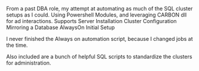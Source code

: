 From a past DBA role, my attempt at automating as much of the SQL cluster setups as I could. Using Powershell Modules, and leveraging CARBON dll for ad interactions. 
Supports
Server Installation
Cluster Configuration
Mirroring a Database
AlwaysOn Initial Setup

I never finished the Always on automation script, because I changed jobs at the time. 

Also included are a bunch of helpful SQL scripts to standardize the clusters for administration.  
